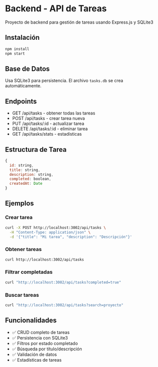 # Backend - API de Tareas

Proyecto de backend para gestión de tareas usando Express.js y SQLite3

## Instalación

```bash
npm install
npm start
```

## Base de Datos

Usa SQLite3 para persistencia. El archivo `tasks.db` se crea automáticamente.

## Endpoints

- GET /api/tasks - obtener todas las tareas
- POST /api/tasks - crear tarea nueva
- PUT /api/tasks/:id - actualizar tarea
- DELETE /api/tasks/:id - eliminar tarea
- GET /api/tasks/stats - estadísticas

## Estructura de Tarea

```javascript
{
  id: string,
  title: string,
  description: string,
  completed: boolean,
  createdAt: Date
}
```

## Ejemplos

### Crear tarea
```bash
curl -X POST http://localhost:3002/api/tasks \
  -H "Content-Type: application/json" \
  -d '{"title": "Mi tarea", "description": "Descripción"}'
```

### Obtener tareas
```bash
curl http://localhost:3002/api/tasks
```

### Filtrar completadas
```bash
curl "http://localhost:3002/api/tasks?completed=true"
```

### Buscar tareas
```bash
curl "http://localhost:3002/api/tasks?search=proyecto"
```

## Funcionalidades

- ✅ CRUD completo de tareas
- ✅ Persistencia con SQLite3
- ✅ Filtros por estado completado
- ✅ Búsqueda por título/descripción
- ✅ Validación de datos
- ✅ Estadísticas de tareas
